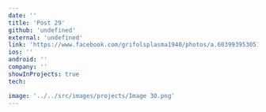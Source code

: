 ```yaml
---
date: ''
title: 'Post 29'
github: 'undefined'
external: 'undefined'
link: 'https://www.facebook.com/grifolsplasma1940/photos/a.603993953051127/4916620668455079/'
ios: ''
android: ''
company: ''
showInProjects: true
tech:

image: '../../src/images/projects/Image 30.png'
---
```

